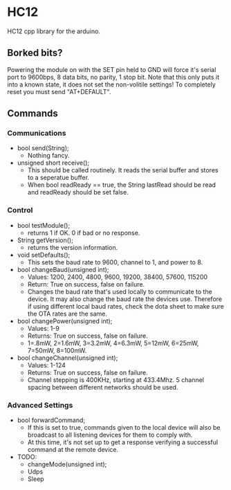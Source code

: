 # HC12
HC12 cpp library for the arduino.

## Borked bits?
Powering the module on with the SET pin held to GND will force it's serial port to 9600bps, 8 data bits, no parity, 1 stop bit. Note that this only puts it into a known state, it does not set the non-volitile settings! To completely reset you must send "AT+DEFAULT".

## Commands
### Communications
* bool send(String);
  * Nothing fancy.
* unsigned short receive();
  * This should be called routinely. It reads the serial buffer and stores to a seperatue buffer.
  * When bool readReady == true, the String lastRead should be read and readReady should be set false.

### Control
* bool testModule();
  * returns 1 if OK. 0 if bad or no response.
* String getVersion();
  * returns the version information.
* void setDefaults();
  * This sets the baud rate to 9600, channel to 1, and power to 8.
* bool changeBaud(unsigned int);
  * Values: 1200, 2400, 4800, 9600, 19200, 38400, 57600, 115200
  * Return: True on success, false on failure.
  * Changes the baud rate that's used locally to communicate to the device. It may also change the baud rate the devices use. Therefore if using different local baud rates, check the dota sheet to make sure the OTA rates are the same.
* bool changePower(unsigned int);
  * Values: 1-9
  * Returns: True on success, false on failure.
  * 1=.8mW, 2=1.6mW, 3=3.2mW, 4=6.3mW, 5=12mW, 6=25mW, 7=50mW, 8=100mW.
* bool changeChannel(unsigned int);
  * Values: 1-124
  * Returns: True on success, false on failure.
  * Channel stepping is 400KHz, starting at 433.4Mhz. 5 channel spacing between different networks should be used.


### Advanced Settings
* bool forwardCommand;
  * If this is set to true, commands given to the local device will also be broadcast to all listening devices for them to comply with.
  * At this time, it's not set up to get a response verifying a successful command at the remote device.
* TODO:
  * changeMode(unsigned int);
  * Udps
  * Sleep

